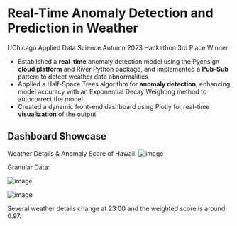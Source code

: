 # Real-Time Anomaly Detection and Prediction in Weather
UChicago Applied Data Science Autumn 2023 Hackathon 3rd Place Winner

- Established a **real-time** anomaly detection model using the Pyensign **cloud platform** and River Python package, and implemented a **Pub-Sub** pattern to detect weather data abnormalities
- Applied a Half-Space Trees algorithm for **anomaly detection**, enhancing model accuracy with an Exponential Decay Weighting method to autocorrect the model
- Created a dynamic front-end dashboard using Plotly for real-time **visualization** of the output

## Dashboard Showcase
Weather Details & Anomaly Score of Hawaii:
![image](https://github.com/dengjy1219/Real-Time-Analytics/assets/104877920/a69aff26-9ed8-48e1-af77-36459dc2a506)


Granular Data:

![image](https://github.com/dengjy1219/Real-Time-Analytics/assets/104877920/1c5ccd5f-dedb-4504-a631-87cf67135ea8)

![image](https://github.com/dengjy1219/Real-Time-Analytics/assets/104877920/a38af507-9b45-49b1-9c13-343df62f54dc)

Several weather details change at 23:00 and the weighted score is around 0.97.
